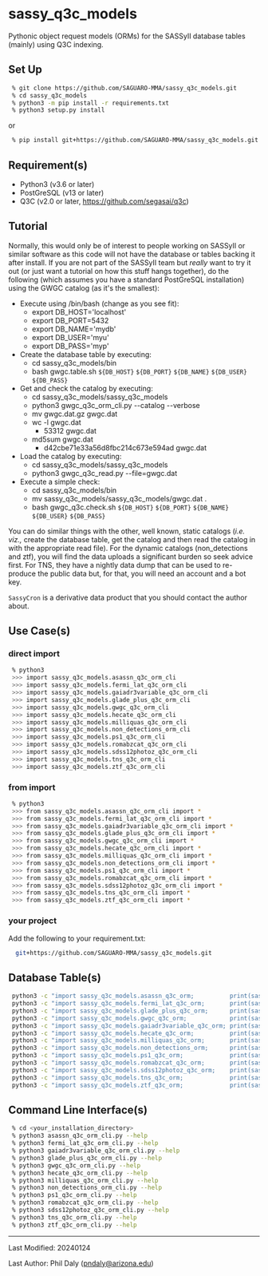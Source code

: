 # sassy_q3c_models

Pythonic object request models (ORMs) for the SASSyII database tables (mainly) using Q3C indexing.


## Set Up

```bash
 % git clone https://github.com/SAGUARO-MMA/sassy_q3c_models.git
 % cd sassy_q3c_models
 % python3 -m pip install -r requirements.txt
 % python3 setup.py install
```

or

```bash
 % pip install git+https://github.com/SAGUARO-MMA/sassy_q3c_models.git
```


## Requirement(s)

 - Python3 (v3.6 or later)
 - PostGreSQL (v13 or later)
 - Q3C (v2.0 or later, https://github.com/segasai/q3c)

## Tutorial

Normally, this would only be of interest to people working on SASSyII or similar software as this 
code will not have the database or tables backing it after install. If you are not part of the SASSyII 
team but *really* want to try it out (or just want a tutorial on how this stuff hangs 
together), do the following (which assumes you have a standard PostGreSQL installation) using the GWGC 
catalog (as it's the smallest):

 - Execute using /bin/bash (change as you see fit):
   - export DB_HOST='localhost'
   - export DB_PORT=5432
   - export DB_NAME='mydb'
   - export DB_USER='myu'
   - export DB_PASS='myp'
 - Create the database table by executing:
   - cd sassy_q3c_models/bin
   - bash gwgc.table.sh `${DB_HOST}` `${DB_PORT}` `${DB_NAME}` `${DB_USER}` `${DB_PASS}`
 - Get and check the catalog by executing:
   - cd sassy_q3c_models/sassy_q3c_models
   - python3 gwgc_q3c_orm_cli.py --catalog --verbose
   - mv gwgc.dat.gz gwgc.dat
   - wc -l gwgc.dat
     - 53312 gwgc.dat
   - md5sum gwgc.dat
     - d42cbe71e33a56d8fbc214c673e594ad gwgc.dat
 - Load the catalog by executing:
   - cd sassy_q3c_models/sassy_q3c_models
   - python3 gwgc_q3c_read.py --file=gwgc.dat
 - Execute a simple check:
   - cd sassy_q3c_models/bin
   - mv sassy_q3c_models/sassy_q3c_models/gwgc.dat .
   - bash gwgc_q3c.check.sh `${DB_HOST}` `${DB_PORT}` `${DB_NAME}` `${DB_USER}` `${DB_PASS}`

You can do similar things with the other, well known, static catalogs (*i.e. viz.,* create the database
table, get the catalog and then read the catalog in with the appropriate read file). For the dynamic catalogs 
(non_detections and ztf), you will find the data uploads a significant burden so seek advice first.
For TNS, they have a nightly data dump that can be used to re-produce the public data but, for that,
you will need an account and a bot key.

`SassyCron` is a derivative data product that you should contact the author about.

## Use Case(s)

### direct import
```bash 
 % python3
 >>> import sassy_q3c_models.asassn_q3c_orm_cli
 >>> import sassy_q3c_models.fermi_lat_q3c_orm_cli
 >>> import sassy_q3c_models.gaiadr3variable_q3c_orm_cli
 >>> import sassy_q3c_models.glade_plus_q3c_orm_cli
 >>> import sassy_q3c_models.gwgc_q3c_orm_cli
 >>> import sassy_q3c_models.hecate_q3c_orm_cli
 >>> import sassy_q3c_models.milliquas_q3c_orm_cli
 >>> import sassy_q3c_models.non_detections_orm_cli
 >>> import sassy_q3c_models.ps1_q3c_orm_cli
 >>> import sassy_q3c_models.romabzcat_q3c_orm_cli
 >>> import sassy_q3c_models.sdss12photoz_q3c_orm_cli
 >>> import sassy_q3c_models.tns_q3c_orm_cli
 >>> import sassy_q3c_models.ztf_q3c_orm_cli
```

### from import

```bash 
 % python3
 >>> from sassy_q3c_models.asassn_q3c_orm_cli import *
 >>> from sassy_q3c_models.fermi_lat_q3c_orm_cli import *
 >>> from sassy_q3c_models.gaiadr3variable_q3c_orm_cli import *
 >>> from sassy_q3c_models.glade_plus_q3c_orm_cli import *
 >>> from sassy_q3c_models.gwgc_q3c_orm_cli import *
 >>> from sassy_q3c_models.hecate_q3c_orm_cli import *
 >>> from sassy_q3c_models.milliquas_q3c_orm_cli import *
 >>> from sassy_q3c_models.non_detections_orm_cli import *
 >>> from sassy_q3c_models.ps1_q3c_orm_cli import *
 >>> from sassy_q3c_models.romabzcat_q3c_orm_cli import *
 >>> from sassy_q3c_models.sdss12photoz_q3c_orm_cli import *
 >>> from sassy_q3c_models.tns_q3c_orm_cli import *
 >>> from sassy_q3c_models.ztf_q3c_orm_cli import *
```

### your project

Add the following to your requirement.txt:

```bash
  git+https://github.com/SAGUARO-MMA/sassy_q3c_models.git
```

## Database Table(s)

```bash
 python3 -c "import sassy_q3c_models.asassn_q3c_orm;          print(sassy_q3c_models.asassn_q3c_orm.__doc__)"
 python3 -c "import sassy_q3c_models.fermi_lat_q3c_orm;       print(sassy_q3c_models.fermi_lat_q3c_orm.__doc__)"
 python3 -c "import sassy_q3c_models.glade_plus_q3c_orm;      print(sassy_q3c_models.glade_plus_q3c_orm.__doc__)"
 python3 -c "import sassy_q3c_models.gwgc_q3c_orm;            print(sassy_q3c_models.gwgc_q3c_orm.__doc__)"
 python3 -c "import sassy_q3c_models.gaiadr3variable_q3c_orm; print(sassy_q3c_models.gaiadr3variable_q3c_orm.__doc__)"
 python3 -c "import sassy_q3c_models.hecate_q3c_orm;          print(sassy_q3c_models.hecate_q3c_orm.__doc__)"
 python3 -c "import sassy_q3c_models.milliquas_q3c_orm;       print(sassy_q3c_models.milliquas_q3c_orm.__doc__)"
 python3 -c "import sassy_q3c_models.non_detections_orm;      print(sassy_q3c_models.non_detections_orm.__doc__)"
 python3 -c "import sassy_q3c_models.ps1_q3c_orm;             print(sassy_q3c_models.ps1_q3c_orm.__doc__)"
 python3 -c "import sassy_q3c_models.romabzcat_q3c_orm;       print(sassy_q3c_models.romabzcat_q3c_orm.__doc__)"
 python3 -c "import sassy_q3c_models.sdss12photoz_q3c_orm;    print(sassy_q3c_models.sdss12photoz_q3c_orm.__doc__)"
 python3 -c "import sassy_q3c_models.tns_q3c_orm;             print(sassy_q3c_models.tns_q3c_orm.__doc__)"
 python3 -c "import sassy_q3c_models.ztf_q3c_orm;             print(sassy_q3c_models.ztf_q3c_orm.__doc__)"
```

## Command Line Interface(s)
 
```bash
 % cd <your_installation_directory>
 % python3 asassn_q3c_orm_cli.py --help
 % python3 fermi_lat_q3c_orm_cli.py --help
 % python3 gaiadr3variable_q3c_orm_cli.py --help
 % python3 glade_plus_q3c_orm_cli.py --help
 % python3 gwgc_q3c_orm_cli.py --help
 % python3 hecate_q3c_orm_cli.py --help
 % python3 milliquas_q3c_orm_cli.py --help
 % python3 non_detections_orm_cli.py --help
 % python3 ps1_q3c_orm_cli.py --help
 % python3 romabzcat_q3c_orm_cli.py --help
 % python3 sdss12photoz_q3c_orm_cli.py --help
 % python3 tns_q3c_orm_cli.py --help
 % python3 ztf_q3c_orm_cli.py --help
```

--------------------------------------

Last Modified: 20240124

Last Author: Phil Daly (pndaly@arizona.edu)
